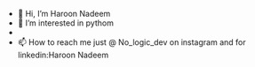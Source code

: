 - 👋 Hi, I’m Haroon Nadeem
- 👀 I’m interested in pythom
-
- 📫 How to reach me just @ No_logic_dev on instagram and for linkedin:Haroon Nadeem

<!---
haroon503/haroon503 is a ✨ special ✨ repository because its `README.md` (this file) appears on your GitHub profile.
You can click the Preview link to take a look at your chan
--->
